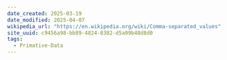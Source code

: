 ```yaml
---
date_created: 2025-03-19
date_modified: 2025-04-07
wikipedia_url: "https://en.wikipedia.org/wiki/Comma-separated_values"
site_uuid: c9456a98-bb89-4824-8382-d5a99b48d8d0
tags:
  - Primative-Data
---
```


